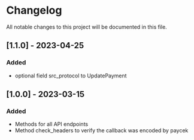 # Changelog
All notable changes to this project will be documented in this file.

## [1.1.0] - 2023-04-25

### Added

- optional field src_protocol to UpdatePayment


## [1.0.0] - 2023-03-15

### Added

- Methods for all API endpoints
- Method check_headers to verify the callback was encoded by paycek
